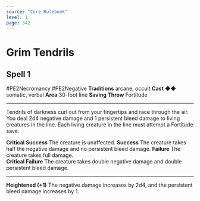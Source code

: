 ```yaml
---
source: "Core Rulebook"
level: 1
page: 342
---
```


# Grim Tendrils
## Spell 1
#PE2Necromancy #PE2Negative 
**Traditions** arcane, occult
**Cast** ◆◆ somatic, verbal
**Area** 30-foot line
**Saving Throw** Fortitude

-----
Tendrils of darkness curl out from your fingertips and race through the air. You deal 2d4 negative damage and 1 persistent bleed damage to living creatures in the line. Each living creature in the line must attempt a Fortitude save. 

**Critical Success** The creature is unaffected.
**Success** The creature takes half the negative damage and no persistent bleed damage.
**Failure** The creature takes full damage.  
**Critical Failure** The creature takes double negative damage and double persistent bleed damage.  

---
**Heightened (+1)** The negative damage increases by 2d4, and the persistent bleed damage increases by 1.